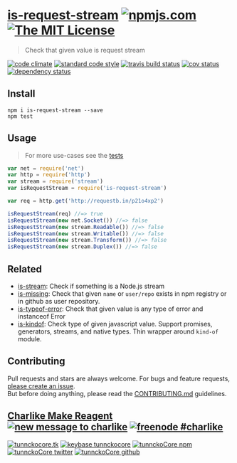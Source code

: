 # [is-request-stream][author-www-url] [![npmjs.com][npmjs-img]][npmjs-url] [![The MIT License][license-img]][license-url] 

> Check that given value is request stream

[![code climate][codeclimate-img]][codeclimate-url] [![standard code style][standard-img]][standard-url] [![travis build status][travis-img]][travis-url] [![cov status][cov-img]][cov-url] [![dependency status][david-img]][david-url]


## Install
```
npm i is-request-stream --save
npm test
```


## Usage
> For more use-cases see the [tests](./test.js)

```js
var net = require('net')
var http = require('http')
var stream = require('stream')
var isRequestStream = require('is-request-stream')

var req = http.get('http://requestb.in/p21o4xp2')

isRequestStream(req) //=> true
isRequestStream(new net.Socket()) //=> false
isRequestStream(new stream.Readable()) //=> false
isRequestStream(new stream.Writable()) //=> false
isRequestStream(new stream.Transform()) //=> false
isRequestStream(new stream.Duplex()) //=> false
```


## Related
- [is-stream](https://github.com/sindresorhus/is-stream): Check if something is a Node.js stream
- [is-missing](https://github.com/tunnckocore/is-missing): Check that given `name` or `user/repo` exists in npm registry or in github as user repository.
- [is-typeof-error](https://github.com/tunnckocore/is-typeof-error): Check that given value is any type of error and instanceof Error
- [is-kindof](https://github.com/tunnckocore/is-kindof): Check type of given javascript value. Support promises, generators, streams, and native types. Thin wrapper around `kind-of` module.


## Contributing
Pull requests and stars are always welcome. For bugs and feature requests, [please create an issue](https://github.com/tunnckoCore/is-request-stream/issues/new).  
But before doing anything, please read the [CONTRIBUTING.md](./CONTRIBUTING.md) guidelines.


## [Charlike Make Reagent](http://j.mp/1stW47C) [![new message to charlike][new-message-img]][new-message-url] [![freenode #charlike][freenode-img]][freenode-url]

[![tunnckocore.tk][author-www-img]][author-www-url] [![keybase tunnckocore][keybase-img]][keybase-url] [![tunnckoCore npm][author-npm-img]][author-npm-url] [![tunnckoCore twitter][author-twitter-img]][author-twitter-url] [![tunnckoCore github][author-github-img]][author-github-url]


[npmjs-url]: https://www.npmjs.com/package/is-request-stream
[npmjs-img]: https://img.shields.io/npm/v/is-request-stream.svg?label=is-request-stream

[license-url]: https://github.com/tunnckoCore/is-request-stream/blob/master/LICENSE.md
[license-img]: https://img.shields.io/badge/license-MIT-blue.svg


[codeclimate-url]: https://codeclimate.com/github/tunnckoCore/is-request-stream
[codeclimate-img]: https://img.shields.io/codeclimate/github/tunnckoCore/is-request-stream.svg

[cov-url]: https://codeclimate.com/github/tunnckoCore/is-request-stream
[cov-img]: https://img.shields.io/codeclimate/coverage/github/tunnckoCore/is-request-stream.svg

[travis-url]: https://travis-ci.org/tunnckoCore/is-request-stream
[travis-img]: https://img.shields.io/travis/tunnckoCore/is-request-stream.svg

[coveralls-url]: https://coveralls.io/r/tunnckoCore/is-request-stream
[coveralls-img]: https://img.shields.io/coveralls/tunnckoCore/is-request-stream.svg

[david-url]: https://david-dm.org/tunnckoCore/is-request-stream
[david-img]: https://img.shields.io/david/tunnckoCore/is-request-stream.svg

[standard-url]: https://github.com/feross/standard
[standard-img]: https://img.shields.io/badge/code%20style-standard-brightgreen.svg


[author-www-url]: http://www.tunnckocore.tk
[author-www-img]: https://img.shields.io/badge/www-tunnckocore.tk-fe7d37.svg

[keybase-url]: https://keybase.io/tunnckocore
[keybase-img]: https://img.shields.io/badge/keybase-tunnckocore-8a7967.svg

[author-npm-url]: https://www.npmjs.com/~tunnckocore
[author-npm-img]: https://img.shields.io/badge/npm-~tunnckocore-cb3837.svg

[author-twitter-url]: https://twitter.com/tunnckoCore
[author-twitter-img]: https://img.shields.io/badge/twitter-@tunnckoCore-55acee.svg

[author-github-url]: https://github.com/tunnckoCore
[author-github-img]: https://img.shields.io/badge/github-@tunnckoCore-4183c4.svg

[freenode-url]: http://webchat.freenode.net/?channels=charlike
[freenode-img]: https://img.shields.io/badge/freenode-%23charlike-5654a4.svg

[new-message-url]: https://github.com/tunnckoCore/messages
[new-message-img]: https://img.shields.io/badge/send%20me-message-green.svg
